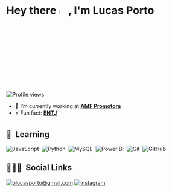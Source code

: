 <h1 align="left">Hey there <img src="https://raw.githubusercontent.com/kaueMarques/kaueMarques/master/hi.gif" width=5%>, I'm Lucas Porto</h1>
<p align="left"> <img src="https://komarev.com/ghpvc/?username=olucasporto&color=blue" alt="Profile views" /> </p>

- 🔭 I’m currently working at **[AMF Promotora](https://www.amfpromotora.com.br/home)**
- ⚡ Fun fact: **[ENTJ](https://www.16personalities.com/entj-personality)**

## 🌱 &nbsp;Learning

![JavaScript](https://img.shields.io/badge/-JavaScript-05122A?style=flat&logo=javascript)&nbsp;
![Python](https://img.shields.io/badge/-Python-05122A?style=flat&logo=python)&nbsp;
![MySQL](https://img.shields.io/badge/-MySQL-05122A?style=flat&logo=mysql)&nbsp;
![Power BI](https://img.shields.io/badge/-Power_BI-05122A?style=flat&logo=powerbi)&nbsp;
![Git](https://img.shields.io/badge/-Git-05122A?style=flat&logo=git)&nbsp;
![GitHub](https://img.shields.io/badge/-GitHub-05122A?style=flat&logo=github)&nbsp;

## 👨🏽‍🦲 &nbsp;Social Links

<a href="mailto:olucasporto@gmail.com" target="_blank">
  <img align="center" src="https://img.shields.io/badge/-olucasporto@gmail.com-05122A?style=flat&logo=gmail" alt="olucasporto@gmail.com"/>
</a>
<a href="https://www.instagram.com/porto.gif/" target="_blank">
 <img align="center" src="https://img.shields.io/badge/-porto.gif-05122A?style=flat&logo=instagram" alt="instagram"/>
</a>
